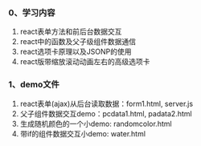 ### 0、学习内容
1. react表单方法和前后台数据交互
2. react中的函数及父子级组件数据通信
3. react选项卡原理以及JSONP的使用
4. react版带缩放滚动动画左右的高级选项卡

### 1、demo文件
1. react表单(ajax)从后台读取数据：form1.html, server.js
2. 父子组件数据交互demo：pcdata1.html, padata2.html
3. 生成随机颜色的一个小demo: randomcolor.html
4. 带if的组件数据交互小demo: water.html
